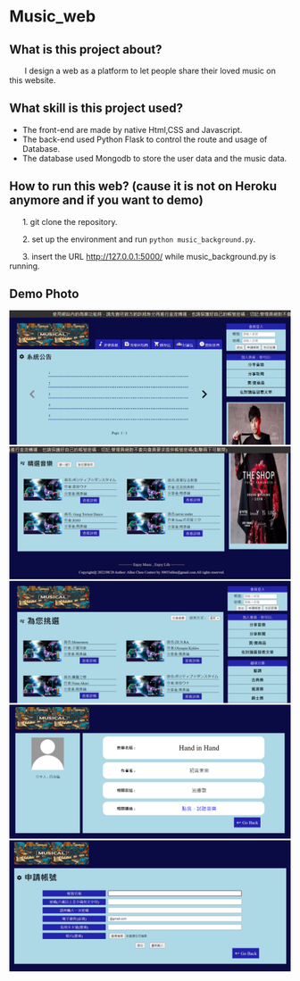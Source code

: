 # Music_web

## What is this project about?
&nbsp;&nbsp;&nbsp;&nbsp;&nbsp;&nbsp;
I design a web as a platform to let people share their loved music on this website.

## What skill is this project used?
   * The front-end are made by native Html,CSS and Javascript.
   * The back-end used Python Flask to control the route and usage of Database.
   * The database used Mongodb to store the user data and the music data.
  
## How to run this web? (cause it is not on Heroku anymore and if you want to demo)
&nbsp;&nbsp;&nbsp;&nbsp;&nbsp;&nbsp;1. git clone the repository.

&nbsp;&nbsp;&nbsp;&nbsp;&nbsp;&nbsp;2. set up the environment and run `python music_background.py`.

&nbsp;&nbsp;&nbsp;&nbsp;&nbsp;&nbsp;3. insert the URL http://127.0.0.1:5000/ while music_background.py is running.
 
## Demo Photo
![demo](https://github.com/Allenchou0708/Music_web/blob/main/Demo_photo/demo_2.png)
![demo](https://github.com/Allenchou0708/Music_web/blob/main/Demo_photo/demo_1.png)
![demo](https://github.com/Allenchou0708/Music_web/blob/main/Demo_photo/demo_3.png)
![demo](https://github.com/Allenchou0708/Music_web/blob/main/Demo_photo/demo_4.png)
![demo](https://github.com/Allenchou0708/Music_web/blob/main/Demo_photo/demo_5.png)
